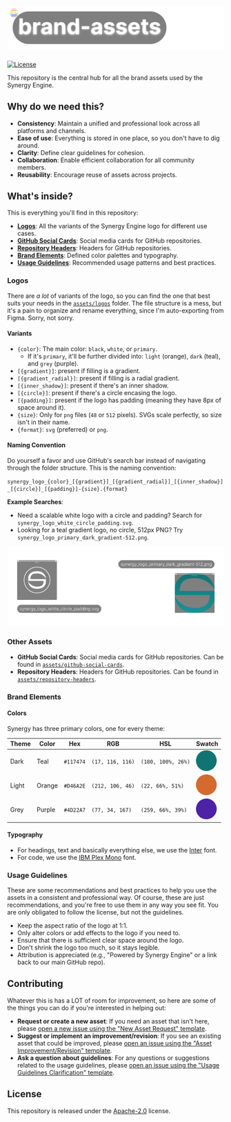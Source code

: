 # ![brand-assets](https://github.com/Synergy-Engine/brand-assets/blob/main/assets/repository-headers/asset%20repo%20header.png?raw=true)

[![License](https://img.shields.io/github/license/Synergy-Engine/brand-assets?style=flat)](https://github.com/Synergy-Engine/brand-assets/blob/main/LICENSE)

This repository is the central hub for all the brand assets used by the Synergy Engine.


## Why do we need this?

* **Consistency**: Maintain a unified and professional look across all platforms and channels.
* **Ease of use**: Everything is stored in one place, so you don't have to dig around.
* **Clarity**: Define clear guidelines for cohesion.
* **Collaboration**: Enable efficient collaboration for all community members.
* **Reusability**: Encourage reuse of assets across projects.


## What's inside?

This is everything you'll find in this repository:

* [**Logos**](#logos): All the variants of the Synergy Engine logo for different use cases.
* [**GitHub Social Cards**](#other-assets): Social media cards for GitHub repositories.
* [**Repository Headers**](#other-assets): Headers for GitHub repositories.
* [**Brand Elements**](#brand-elements): Defined color palettes and typography.
* [**Usage Guidelines**](#usage-guidelines): Recommended usage patterns and best practices.

### Logos

There are *a lot* of variants of the logo, so you can find the one that best suits your needs in the [`assets/logos`](https://github.com/Synergy-Engine/brand-assets/tree/main/assets/logos) folder. The file structure is a mess, but it's a pain to organize and rename everything, since I'm auto-exporting from Figma. Sorry, not sorry.

#### Variants

* `{color}`: The main color: `black`, `white`, or `primary`.
    * If it's `primary`, it'll be further divided into: `light` (orange), `dark` (teal), and `grey` (purple).
* `[{gradient}]`: present if filling is a gradient.
* `[{gradient_radial}]`: present if filling is a radial gradient.
* `[{inner_shadow}]`: present if there's an inner shadow.
* `[{circle}]`: present if there's a circle encasing the logo.
* `[{padding}]`: present if the logo has padding (meaning they have 8px of space around it).
* `{size}`: Only for `png` files (`48` or `512` pixels). SVGs scale perfectly, so size isn't in their name.
* `{format}`: `svg` (preferred) or `png`.

#### Naming Convention

Do yourself a favor and use GitHub's search bar instead of navigating through the folder structure. This is the naming convention:

`synergy_logo_{color}_[{gradient}]_[{gradient_radial}]_[{inner_shadow}]_[{circle}]_[{padding}]-{size}.{format}`

**Example Searches**:

* Need a scalable white logo with a circle and padding? Search for `synergy_logo_white_circle_padding.svg`.
* Looking for a teal gradient logo, no circle, 512px PNG? Try `synergy_logo_primary_dark_gradient-512.png`.

![example-logos](https://github.com/Synergy-Engine/brand-assets/blob/main/repo-media/example-logos.png?raw=true)

### Other Assets

* **GitHub Social Cards**: Social media cards for GitHub repositories. Can be found in [`assets/github-social-cards`](https://github.com/Synergy-Engine/brand-assets/tree/main/assets/github-social-cards).
* **Repository Headers**: Headers for GitHub repositories. Can be found in [`assets/repository-headers`](https://github.com/Synergy-Engine/brand-assets/tree/main/assets/repository-headers).

### Brand Elements

#### Colors

Synergy has three primary colors, one for every theme:

| Theme | Color | Hex | RGB | HSL | Swatch |
| --- | --- | --- | --- | --- | --- |
| Dark | Teal | `#117474` | `(17, 116, 116)` | `(180, 100%, 26%)` | ![teal-swatch](https://github.com/Synergy-Engine/brand-assets/blob/main/repo-media/teal-swatch.png?raw=true) |
| Light | Orange | `#D46A2E` | `(212, 106, 46)` | `(22, 66%, 51%)` | ![orange-swatch](https://github.com/Synergy-Engine/brand-assets/blob/main/repo-media/orange-swatch.png?raw=true) |
| Grey | Purple | `#4D22A7` | `(77, 34, 167)` | `(259, 66%, 39%)` | ![purple-swatch](https://github.com/Synergy-Engine/brand-assets/blob/main/repo-media/purple-swatch.png?raw=true) |

#### Typography

* For headings, text and basically everything else, we use the [Inter](https://fonts.google.com/specimen/Inter) font.
* For code, we use the [IBM Plex Mono](https://fonts.google.com/specimen/IBM+Plex+Mono) font.

### Usage Guidelines

These are some recommendations and best practices to help you use the assets in a consistent and professional way. Of course, these are just recommendations, and you're free to use them in any way you see fit. You are only obligated to follow the license, but not the guidelines.

* Keep the aspect ratio of the logo at 1:1.
* Only alter colors or add effects to the logo if you need to.
* Ensure that there is sufficient clear space around the logo.
* Don't shrink the logo too much, so it stays legible.
* Attribution is appreciated (e.g., "Powered by Synergy Engine" or a link back to our main GitHub repo).


## Contributing

Whatever this is has a LOT of room for improvement, so here are some of the things you can do if you're interested in helping out:

* **Request or create a new asset**: If you need an asset that isn't here, please [open a new issue using the "New Asset Request" template](https://github.com/Synergy-Engine/brand-assets/issues/new?template=new-asset-request.md).
* **Suggest or implement an improvement/revision**: If you see an existing asset that could be improved, please [open an issue using the "Asset Improvement/Revision" template](https://github.com/Synergy-Engine/brand-assets/issues/new?template=asset-improvement-revision.md).
* **Ask a question about guidelines**: For any questions or suggestions related to the usage guidelines, please [open an issue using the "Usage Guidelines Clarification" template](https://github.com/Synergy-Engine/brand-assets/issues/new?template=usage-guidelines-clarification.md).


## License

This repository is released under the [Apache-2.0](https://github.com/Synergy-Engine/brand-assets/blob/main/LICENSE) license.
